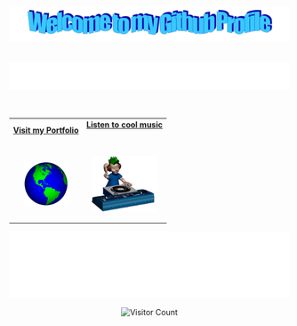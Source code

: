 <!-- "Hero" Header -->
<div align="center">
  <img src="./images/welcome.png" style="max-width: 100%;" alt="Welcome to my Github Profile" />
  <br />
  <br />
  <br />

<img  height="50" alt="My Name is Anil and I like MERN" src="./images/Personal_note.svg" />

  <br />
  <br />
  <br />

</div>

<!-- Social -->
<table width="100%" align="center">
<tr>
<td align="center">
<a href="https://anil639.github.io/portfolio/">
<strong>Visit my Portfolio </strong>
<br />
<br />
<br />

<p>
<img alt="Globe" height="80" src="./images/globe.gif">
</a>
</p>

</td>

<td align="center">
<a href="https://www.youtube.com/watch?v=Z7yjP-6Uxe8">
<strong>Listen to cool music</strong>
<br />
<br />
<br />

<p>
<img height="100" alt="Music" src="./images/music.gif"> 
</a>
</p>

</td>
</tr>
</table>

<!-- Footer -->

<div align="center">

<img height="120" alt="Thanks for visiting me" width="100%" src="./images/footerNote.svg" />
<br />

![Visitor Count](https://profile-counter.glitch.me/anil639/count.svg)

</div>
